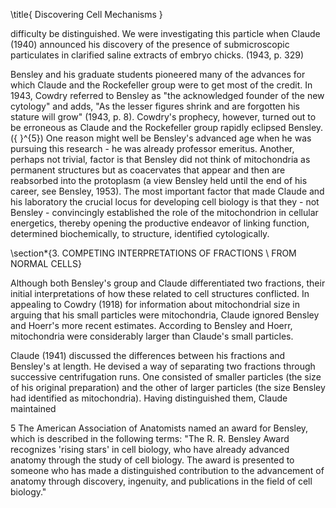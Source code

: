 \title{
Discovering Cell Mechanisms
}

difficulty be distinguished. We were investigating this particle when Claude (1940) announced his discovery of the presence of submicroscopic particulates in clarified saline extracts of embryo chicks. (1943, p. 329)

Bensley and his graduate students pioneered many of the advances for which Claude and the Rockefeller group were to get most of the credit. In 1943, Cowdry referred to Bensley as "the acknowledged founder of the new cytology" and adds, "As the lesser figures shrink and are forgotten his stature will grow" (1943, p. 8). Cowdry's prophecy, however, turned out to be erroneous as Claude and the Rockefeller group rapidly eclipsed Bensley. \({ }^{5}\) One reason might well be Bensley's advanced age when he was pursuing this research - he was already professor emeritus. Another, perhaps not trivial, factor is that Bensley did not think of mitochondria as permanent structures but as coacervates that appear and then are reabsorbed into the protoplasm (a view Bensley held until the end of his career, see Bensley, 1953). The most important factor that made Claude and his laboratory the crucial locus for developing cell biology is that they - not Bensley - convincingly established the role of the mitochondrion in cellular energetics, thereby opening the productive endeavor of linking function, determined biochemically, to structure, identified cytologically.

\section*{3. COMPETING INTERPRETATIONS OF FRACTIONS \\ FROM NORMAL CELLS}

Although both Bensley's group and Claude differentiated two fractions, their initial interpretations of how these related to cell structures conflicted. In appealing to Cowdry (1918) for information about mitochondrial size in arguing that his small particles were mitochondria, Claude ignored Bensley and Hoerr's more recent estimates. According to Bensley and Hoerr, mitochondria were considerably larger than Claude's small particles.

Claude (1941) discussed the differences between his fractions and Bensley's at length. He devised a way of separating two fractions through successive centrifugation runs. One consisted of smaller particles (the size of his original preparation) and the other of larger particles (the size Bensley had identified as mitochondria). Having distinguished them, Claude maintained

5 The American Association of Anatomists named an award for Bensley, which is described in the following terms: "The R. R. Bensley Award recognizes 'rising stars' in cell biology, who have already advanced anatomy through the study of cell biology. The award is presented to someone who has made a distinguished contribution to the advancement of anatomy through discovery, ingenuity, and publications in the field of cell biology."